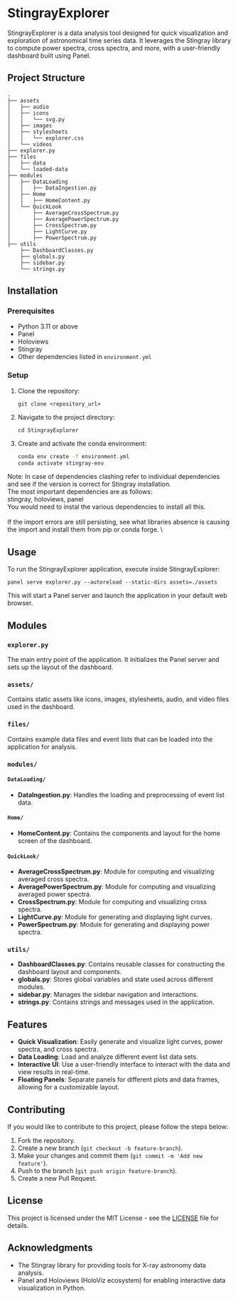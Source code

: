 
# StingrayExplorer

StingrayExplorer is a data analysis tool designed for quick visualization and exploration of astronomical time series data. It leverages the Stingray library to compute power spectra, cross spectra, and more, with a user-friendly dashboard built using Panel.

## Project Structure

```
.
├── assets
│   ├── audio
│   ├── icons
│   │   └── svg.py
│   ├── images
│   ├── stylesheets
│   │   └── explorer.css
│   └── videos
├── explorer.py
├── files
│   ├── data
│   └── loaded-data
├── modules
│   ├── DataLoading
│   │   ├── DataIngestion.py
│   ├── Home
│   │   ├── HomeContent.py
│   └── QuickLook
│       ├── AverageCrossSpectrum.py
│       ├── AveragePowerSpectrum.py
│       ├── CrossSpectrum.py
│       ├── LightCurve.py
│       ├── PowerSpectrum.py
├── utils
    ├── DashboardClasses.py
    ├── globals.py
    ├── sidebar.py
    └── strings.py
```

## Installation

### Prerequisites

- Python 3.11 or above
- Panel
- Holoviews
- Stingray
- Other dependencies listed in `environment.yml`

### Setup

1. Clone the repository:

    ```
    git clone <repository_url>
    ```

2. Navigate to the project directory:

    ```
    cd StingrayExplorer
    ```

3. Create and activate the conda environment:

    ```bash
    conda env create -f environment.yml
    conda activate stingray-env
    ```
Note: In case of dependencies clashing refer to individual dependencies and see if the version is correct for Stingray installation. \
The most important dependencies are as follows:\
stingray, holoviews, panel\
You would need to instal the various dependencies to install all this. \
\
If the import errors are still persisting, see what libraries absence is causing the import and install them from pip or conda forge. \
## Usage

To run the StingrayExplorer application, execute inside StingrayExplorer:

```
panel serve explorer.py --autoreload --static-dirs assets=./assets
```

This will start a Panel server and launch the application in your default web browser.

## Modules

### `explorer.py`

The main entry point of the application. It initializes the Panel server and sets up the layout of the dashboard.

### `assets/`

Contains static assets like icons, images, stylesheets, audio, and video files used in the dashboard.

### `files/`

Contains example data files and event lists that can be loaded into the application for analysis.

### `modules/`

#### `DataLoading/`

- **DataIngestion.py**: Handles the loading and preprocessing of event list data.

#### `Home/`

- **HomeContent.py**: Contains the components and layout for the home screen of the dashboard.

#### `QuickLook/`

- **AverageCrossSpectrum.py**: Module for computing and visualizing averaged cross spectra.
- **AveragePowerSpectrum.py**: Module for computing and visualizing averaged power spectra.
- **CrossSpectrum.py**: Module for computing and visualizing cross spectra.
- **LightCurve.py**: Module for generating and displaying light curves.
- **PowerSpectrum.py**: Module for generating and displaying power spectra.

### `utils/`

- **DashboardClasses.py**: Contains reusable classes for constructing the dashboard layout and components.
- **globals.py**: Stores global variables and state used across different modules.
- **sidebar.py**: Manages the sidebar navigation and interactions.
- **strings.py**: Contains strings and messages used in the application.

## Features

- **Quick Visualization**: Easily generate and visualize light curves, power spectra, and cross spectra.
- **Data Loading**: Load and analyze different event list data sets.
- **Interactive UI**: Use a user-friendly interface to interact with the data and view results in real-time.
- **Floating Panels**: Separate panels for different plots and data frames, allowing for a customizable layout.

## Contributing

If you would like to contribute to this project, please follow the steps below:

1. Fork the repository.
2. Create a new branch (`git checkout -b feature-branch`).
3. Make your changes and commit them (`git commit -m 'Add new feature'`).
4. Push to the branch (`git push origin feature-branch`).
5. Create a new Pull Request.

## License

This project is licensed under the MIT License - see the [LICENSE](LICENSE) file for details.

## Acknowledgments

- The Stingray library for providing tools for X-ray astronomy data analysis.
- Panel and Holoviews (HoloViz ecosystem) for enabling interactive data visualization in Python.
